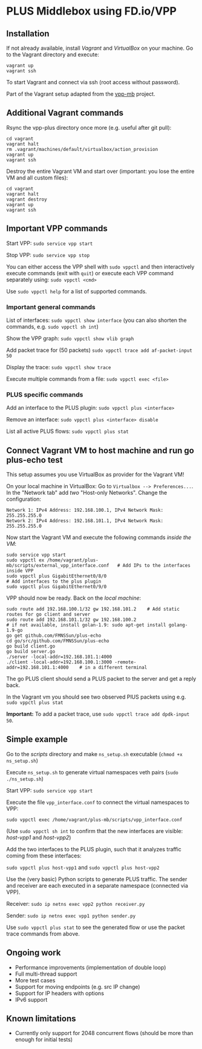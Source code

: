 # PLUS Middlebox using FD.io/VPP
## Installation
If not already available, install *Vagrant* and *VirtualBox* on your machine. 
Go to the Vagrant directory and execute:
```
vagrant up
vagrant ssh
```
To start Vagrant and connect via ssh (root access without password).

Part of the Vagrant setup adapted from the [vpp-mb](https://github.com/mami-project/vpp-mb) project.

## Additional Vagrant commands
Rsync the vpp-plus directory once more (e.g. useful after git pull):
```
cd vagrant
vagrant halt
rm .vagrant/machines/default/virtualbox/action_provision
vagrant up
vagrant ssh
```
Destroy the entire Vagrant VM and start over (important: you lose the entire VM and all custom files):
```
cd vagrant
vagrant halt
vagrant destroy
vagrant up
vagrant ssh
```

## Important VPP commands
Start VPP: `sudo service vpp start`

Stop VPP: `sudo service vpp stop`

You can either access the VPP shell with `sudo vppctl` and then interactively execute commands (exit with `quit`) or execute each VPP command separately using: `sudo vppctl <cmd>`

Use `sudo vppctl help` for a list of supported commands.

### Important general commands
List of interfaces: `sudo vppctl show interface` (you can also shorten the commands, e.g. `sudo vppctl sh int`)

Show the VPP graph: `sudo vppctl show vlib graph`

Add packet trace for (50 packets) `sudo vppctl trace add af-packet-input 50`

Display the trace: `sudo vppctl show trace`

Execute multiple commands from a file: `sudo vppctl exec <file>`

### PLUS specific commands
Add an interface to the PLUS plugin: `sudo vppctl plus <interface>`

Remove an interface: `sudo vppctl plus <interface> disable`

List all active PLUS flows: `sudo vppctl plus stat`

## Connect Vagrant VM to host machine and run go plus-echo test
This setup assumes you use VirtualBox as provider for the Vagrant VM!

On your local machine in VirtualBox: Go to `Virtualbox --> Preferences...`. In the "Network tab" add *two* "Host-only Networks". Change the configuration:
```
Network 1: IPv4 Address: 192.168.100.1, IPv4 Network Mask: 255.255.255.0
Network 2: IPv4 Address: 192.168.101.1, IPv4 Network Mask: 255.255.255.0
```
Now start the Vagrant VM and execute the following commands *inside the VM*:
```
sudo service vpp start
sudo vppctl ex /home/vagrant/plus-mb/scripts/external_vpp_interface.conf   # Add IPs to the interfaces inside VPP
sudo vppctl plus GigabitEthernet0/8/0                                      # Add interfaces to the plus plugin
sudo vppctl plus GigabitEthernet0/9/0
```
VPP should now be ready. Back on the *local machine*:
```
sudo route add 192.168.100.1/32 gw 192.168.101.2    # Add static routes for go client and server
sudo route add 192.168.101.1/32 gw 192.168.100.2
# if not available, install golan-1.9: sudo apt-get install golang-1.9-go
go get github.com/FMNSSun/plus-echo
cd go/src/github.com/FMNSSun/plus-echo
go build client.go
go build server.go
./server -local-addr=192.168.101.1:4000
./client -local-addr=192.168.100.1:3000 -remote-addr=192.168.101.1:4000    # in a different terminal
```
The go PLUS client should send a PLUS packet to the server and get a reply back.

In the Vagrant vm you should see two observed PlUS packets using e.g. `sudo vppctl plus stat`

**Important:** To add a packet trace, use `sudo vppctl trace add dpdk-input 50`.

## Simple example
Go to the *scripts* directory and make `ns_setup.sh` executable (`chmod +x ns_setup.sh`)

Execute `ns_setup.sh` to generate virtual namespaces veth pairs (`sudo ./ns_setup.sh`)

Start VPP: `sudo service vpp start`

Execute the file `vpp_interface.conf` to connect the virtual namespaces to VPP:

`sudo vppctl exec /home/vagrant/plus-mb/scripts/vpp_interface.conf`

(Use `sudo vppctl sh int` to confirm that the new interfaces are visible: *host-vpp1* and *host-vpp2*)

Add the two interfaces to the PLUS plugin, such that it analyzes traffic coming from these interfaces:

`sudo vppctl plus host-vpp1` and `sudo vppctl plus host-vpp2`

Use the (very basic) Python scripts to generate PLUS traffic. The sender and receiver are each executed in a separate namespace (connected via VPP).

Receiver: `sudo ip netns exec vpp2 python receiver.py`

Sender: `sudo ip netns exec vpp1 python sender.py`

Use `sudo vppctl plus stat` to see the generated flow or use the packet trace commands from above.

## Ongoing work
* Performance improvements (implementation of double loop)
* Full multi-thread support
* More test cases
* Support for moving endpoints (e.g. src IP change)
* Support for IP headers with options
* IPv6 support

## Known limitations
* Currently only support for 2048 concurrent flows (should be more than enough for initial tests)
